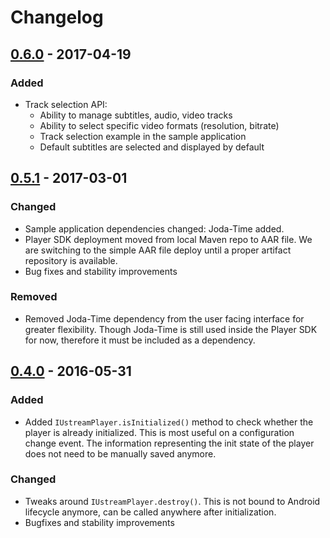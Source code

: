 # Changelog

## [0.6.0] - 2017-04-19
### Added
- Track selection API:
    - Ability to manage subtitles, audio, video tracks
    - Ability to select specific video formats (resolution, bitrate)
	- Track selection example in the sample application
	- Default subtitles are selected and displayed by default

## [0.5.1] - 2017-03-01
### Changed
- Sample application dependencies changed: Joda-Time added.
- Player SDK deployment moved from local Maven repo to AAR file. We are switching to the simple AAR file deploy until
a proper artifact repository is available.
- Bug fixes and stability improvements

### Removed
- Removed Joda-Time dependency from the user facing interface for greater flexibility. Though Joda-Time is still used
inside the Player SDK for now, therefore it must be included as a dependency.

## [0.4.0] - 2016-05-31
### Added
- Added `IUstreamPlayer.isInitialized()` method to check whether the player is already initialized. This is most useful
on a configuration change event. The information representing the init state of the player does not need to be manually
saved anymore.

### Changed
- Tweaks around `IUstreamPlayer.destroy()`. This is not bound to Android lifecycle anymore, can be called anywhere
after initialization.
- Bugfixes and stability improvements

[0.6.0]: ../0.6.0/
[0.5.1]: ../0.5.0/
[0.4.0]: ../0.4.0/
